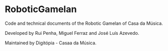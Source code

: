 # RoboticGamelan
Code and technical documents of the Robotic Gamelan of Casa da Música.


Developed by Rui Penha, Miguel Ferraz and José Luís Azevedo.

Maintained by Digitópia - Casaa da Música. 
